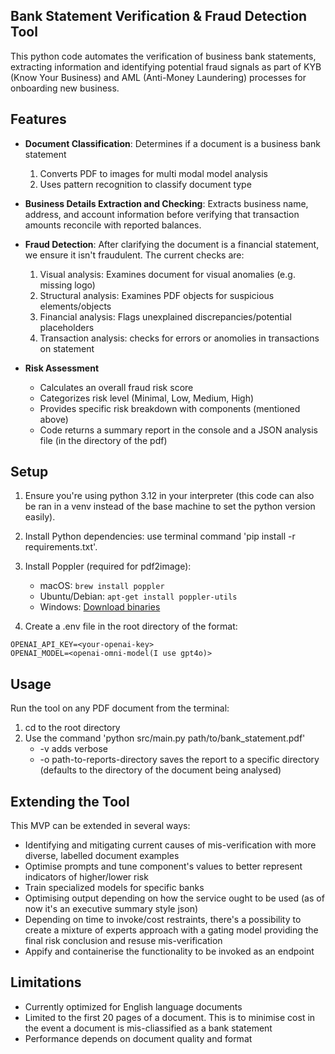## Bank Statement Verification & Fraud Detection Tool

This python code automates the verification of business bank statements, extracting information and identifying potential fraud signals as part of KYB (Know Your Business) and AML (Anti-Money Laundering) processes for onboarding new business.


## Features

- **Document Classification**: Determines if a document is a business bank statement
   1. Converts PDF to images for multi modal model analysis
   2. Uses pattern recognition to classify document type

- **Business Details Extraction and Checking**: Extracts business name, address, and account information before verifying that transaction amounts reconcile with reported balances.

- **Fraud Detection**: After clarifying the document is a financial statement, we ensure it isn't fraudulent. The current checks are:

   1. Visual analysis: Examines document for visual anomalies (e.g. missing logo)
   2. Structural analysis: Examines PDF objects for suspicious elements/objects
   3. Financial analysis: Flags unexplained discrepancies/potential placeholders
   4. Transaction analysis: checks for errors or anomolies in transactions on statement

- **Risk Assessment**
   - Calculates an overall fraud risk score
   - Categorizes risk level (Minimal, Low, Medium, High)
   - Provides specific risk breakdown with components (mentioned above)
   - Code returns a summary report in the console and a JSON analysis file (in the directory of the pdf)


## Setup

1. Ensure you're using python 3.12 in your interpreter (this code can also be ran in a venv instead of the base machine to set the python version easily).

2. Install Python dependencies: use terminal command 'pip install -r requirements.txt'.

3. Install Poppler (required for pdf2image):
   - macOS: `brew install poppler`
   - Ubuntu/Debian: `apt-get install poppler-utils`
   - Windows: [Download binaries](https://github.com/oschwartz10612/poppler-windows/releases/)

4. Create a .env file in the root directory of the format: 
```env
OPENAI_API_KEY=<your-openai-key>
OPENAI_MODEL=<openai-omni-model(I use gpt4o)>
```


## Usage

Run the tool on any PDF document from the terminal: 
1. cd to the root directory
2. Use the command 'python src/main.py path/to/bank_statement.pdf'
   - -v adds verbose
   - -o path-to-reports-directory saves the report to a specific directory (defaults to the directory of the document being analysed)


## Extending the Tool

This MVP can be extended in several ways:
- Identifying and mitigating current causes of mis-verification with more diverse, labelled document examples
- Optimise prompts and tune component's values to better represent indicators of higher/lower risk
- Train specialized models for specific banks
- Optimising output depending on how the service ought to be used (as of now it's an executive summary style json)
- Depending on time to invoke/cost restraints, there's a possibility to create a mixture of experts approach with a gating model providing the final risk conclusion and resuse mis-verification
- Appify and containerise the functionality to be invoked as an endpoint

## Limitations

- Currently optimized for English language documents
- Limited to the first 20 pages of a document. This is to minimise cost in the event a document is mis-cliassified as a bank statement
- Performance depends on document quality and format 